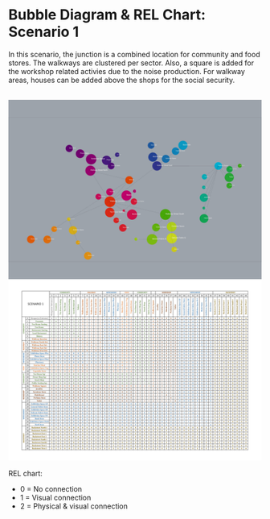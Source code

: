 # Bubble Diagram & REL Chart: Scenario 1

In this scenario, the junction is a combined location for community and food stores. The walkways are clustered per sector. Also, a square is added for the workshop related activies due to the noise production. For walkway areas, houses can be added above the shops for the social security.

<br>
<img src="Bubble_Diagrams_Scenario_1.jpg"  width="auto" height="auto">
<img src="REL_Scenario1.jpg"  width="auto" height="auto">

REL chart:
* 0 = No connection
* 1 = Visual connection
* 2 = Physical & visual connection